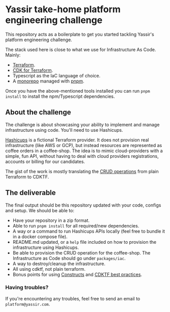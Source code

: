 # Yassir take-home platform engineering challenge

This repository acts as a boilerplate to get you started tackling Yassir's platform engineering challenge.

The stack used here is close to what we use for Infrastructure As Code. Mainly:

- [Terraform](https://developer.hashicorp.com/terraform/tutorials/aws-get-started/install-cli).
- [CDK for Terraform](https://developer.hashicorp.com/terraform/tutorials/cdktf/cdktf-install).
- Typescript as the IaC language of choice.
- A [monorepo](https://monorepo.tools/) managed with [pnpm](https://pnpm.io/).

Once you have the above-mentioned tools installed you can run `pnpm install` to install the npm/Typescript dependencies.

## About the challenge
The challenge is about showcasing your ability to implement and manage infrastructure using code. You'll need to use Hashicups.

[Hashicups](https://registry.terraform.io/providers/hashicorp/hashicups/latest/docs) is a fictional Terraform provider. It does not provision real infrastructure (like AWS or GCP), but instead resources are represented as coffee
orders in a coffee-shop. The idea is to mimic cloud-providers with a simple, fun API, without having to deal with cloud providers registrations, accounts or billing for our candidates.

The gist of the work is mostly translating the [CRUD operations](https://developer.hashicorp.com/terraform/tutorials/providers/provider-use) from plain Terraform to CDKTF.


## The deliverable
The final output should be this repository updated with your code, configs and setup. We should be able to:
- Have your repository in a zip format.
- Able to run `pnpm install` for all required/new dependencies.
- A way or a command to run Hashicups APIs locally (feel free to bundle it in a docker compose file).
- README.md updated, or a `help` file included on how to provision the infrastructure using Hashicups.
- Be able to provision the CRUD operation for the coffee-shop. The Infrastructure as Code should go under `packages/iac`.
- A way to destroy/cleanup the infrastructure.
- All using cdktf, not plain terraform.
- Bonus points for using [Constructs](https://developer.hashicorp.com/terraform/cdktf/concepts/constructs) and [CDKTF best practices](https://developer.hashicorp.com/terraform/cdktf/create-and-deploy/best-practices).

### Having troubles?
If you're encountering any troubles, feel free to send an email to `platform@yassir.com`.
